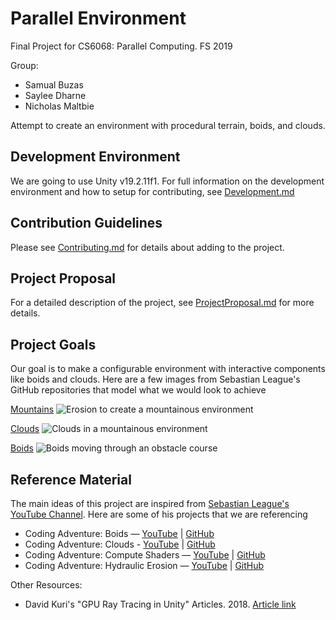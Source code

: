 # Parallel Environment

Final Project for CS6068:  Parallel Computing. FS 2019

Group:
* Samual Buzas
* Saylee Dharne
* Nicholas Maltbie

Attempt to create an environment with procedural terrain, boids, and clouds.

## Development Environment

We are going to use Unity v19.2.11f1. For full information on the development environment and how to setup for contributing, see [Development.md](Development.md)

## Contribution Guidelines

Please see [Contributing.md](Contributing.md) for details about adding to the project.

## Project Proposal

For a detailed description of the project, see [ProjectProposal.md](ProjectProposal.md) for more details. 

## Project Goals

Our goal is to make a configurable environment with interactive components like boids and clouds. Here are a few images from Sebastian League's GitHub repositories that model what we would look to achieve

[Mountains](https://github.com/SebLague/Hydraulic-Erosion/)
![Erosion to create a mountainous environment](Reference/erossion.png)

[Clouds](https://github.com/SebLague/Clouds)
![Clouds in a mountainous environment](Reference/clouds.png)

[Boids](https://github.com/SebLague/Boids)
![Boids moving through an obstacle course](Reference/boids.png)

## Reference Material

The main ideas of this project are inspired from [Sebastian League's YouTube Channel](https://www.youtube.com/channel/UCmtyQOKKmrMVaKuRXz02jbQ). Here are some of his projects that we are referencing
* Coding Adventure: Boids — [YouTube](https://www.youtube.com/watch?v=bqtqltqcQhw) | [GitHub](https://github.com/SebLague/Boids)
* Coding Adventure: Clouds - [YouTube](https://www.youtube.com/watch?v=4QOcCGI6xOU) | [GitHub](https://github.com/SebLague/Clouds)
* Coding Adventure: Compute Shaders — [YouTube](https://www.youtube.com/watch?v=9RHGLZLUuwc) | [GitHub](https://github.com/SebLague/Hydraulic-Erosion)
* Coding Adventure: Hydraulic Erosion — [YouTube](https://www.youtube.com/watch?v=eaXk97ujbPQ) | [GitHub](https://github.com/SebLague/Hydraulic-Erosion/tree/Coding-Adventure-E01) 

Other Resources:
* David Kuri's "GPU Ray Tracing in Unity" Articles. 2018. [Article link](http://blog.three-eyed-games.com/2018/05/03/gpu-ray-tracing-in-unity-part-1/)

